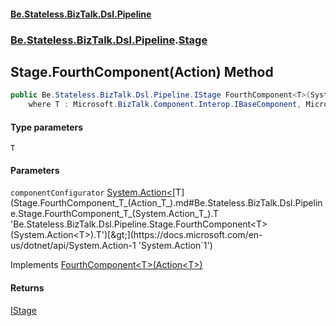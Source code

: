 #### [Be.Stateless.BizTalk.Dsl.Pipeline](README.md 'README')
### [Be.Stateless.BizTalk.Dsl.Pipeline](Be.Stateless.BizTalk.Dsl.Pipeline.md 'Be.Stateless.BizTalk.Dsl.Pipeline').[Stage](Stage.md 'Be.Stateless.BizTalk.Dsl.Pipeline.Stage')

## Stage.FourthComponent<T>(Action<T>) Method

```csharp
public Be.Stateless.BizTalk.Dsl.Pipeline.IStage FourthComponent<T>(System.Action<T> componentConfigurator)
    where T : Microsoft.BizTalk.Component.Interop.IBaseComponent, Microsoft.BizTalk.Component.Interop.IPersistPropertyBag;
```
#### Type parameters

<a name='Be.Stateless.BizTalk.Dsl.Pipeline.Stage.FourthComponent_T_(System.Action_T_).T'></a>

`T`
#### Parameters

<a name='Be.Stateless.BizTalk.Dsl.Pipeline.Stage.FourthComponent_T_(System.Action_T_).componentConfigurator'></a>

`componentConfigurator` [System.Action&lt;](https://docs.microsoft.com/en-us/dotnet/api/System.Action-1 'System.Action`1')[T](Stage.FourthComponent_T_(Action_T_).md#Be.Stateless.BizTalk.Dsl.Pipeline.Stage.FourthComponent_T_(System.Action_T_).T 'Be.Stateless.BizTalk.Dsl.Pipeline.Stage.FourthComponent<T>(System.Action<T>).T')[&gt;](https://docs.microsoft.com/en-us/dotnet/api/System.Action-1 'System.Action`1')

Implements [FourthComponent&lt;T&gt;(Action&lt;T&gt;)](IStage.FourthComponent_T_(Action_T_).md 'Be.Stateless.BizTalk.Dsl.Pipeline.IStage.FourthComponent<T>(System.Action<T>)')

#### Returns
[IStage](IStage.md 'Be.Stateless.BizTalk.Dsl.Pipeline.IStage')